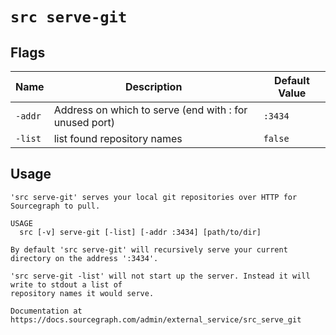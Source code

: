 # `src serve-git`


## Flags

| Name | Description | Default Value |
|------|-------------|---------------|
| `-addr` | Address on which to serve (end with : for unused port) | `:3434` |
| `-list` | list found repository names | `false` |


## Usage

```
'src serve-git' serves your local git repositories over HTTP for Sourcegraph to pull.

USAGE
  src [-v] serve-git [-list] [-addr :3434] [path/to/dir]

By default 'src serve-git' will recursively serve your current directory on the address ':3434'.

'src serve-git -list' will not start up the server. Instead it will write to stdout a list of
repository names it would serve.

Documentation at https://docs.sourcegraph.com/admin/external_service/src_serve_git

```
	
